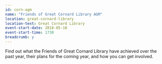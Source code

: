 ```yaml
---
id: corn-agm
name: "Friends of Great Cornard Library AGM"
location: great-cornard-library
location-text: Great Cornard Library
event-start-date: 2018-05-10
event-start-time: 1730
breadcrumb: y
---
```


Find out what the Friends of Great Cornard Library have achieved over the past year, their plans for the coming year, and how you can get involved.
